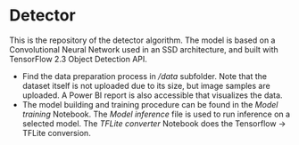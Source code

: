 # Detector

This is the repository of the detector algorithm. The model is based on a Convolutional Neural Network used in an SSD architecture, and built with TensorFlow 2.3 Object Detection API. 

- Find the data preparation process in */data* subfolder. Note that the dataset itself is not uploaded due to its size, but image samples are uploaded. A Power BI report is also accessible that visualizes the data.
- The model building and training procedure can be found in the *Model training* Notebook. The *Model inference* file is used to run inference on a selected model. The *TFLite converter* Notebook does the Tensorflow -> TFLite conversion.

